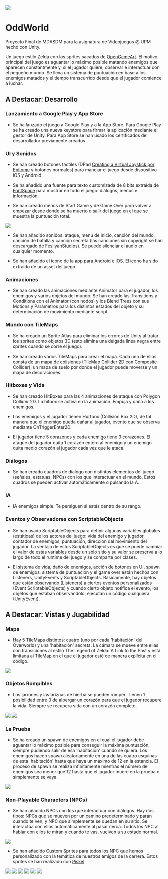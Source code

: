 ![](https://github.com/gabrielglbh/OddWorld-Unity/blob/main/Assets/Resources/Icon/iOS/120.png?raw=true)

# OddWorld

Proyecto Final de MDASDM para la asignatura de Videojuegos @ UPM hecho con Unity.

Un juego estilo Zelda con los sprites sacados de [OpenGameArt](https://opengameart.org/content/zelda-like-tilesets-and-sprites). El motivo principal del juego es aguantar lo máximo posible matando enemigos que aparecen constantmente y, si el jugador quiere, observar e interactuar con el pequeño mundo. Se lleva un sistema de puntuación en base a los enemigos matados y el tiempo transcurrido desde que el jugador comience a luchar.

## A Destacar: Desarrollo

### Lanzamiento a Google Play y App Store

- Se ha lanzado el juego a Google Play y a la App Store. Para Google Play se ha creado una nueva keystore para firmar la aplicación mediante el gestor de Unity. Para App Store se han usado los certificados del desarrollador previamente creados.

### UI y Sonidos

- Se han creado botones táctiles (DPad [Creating a Virtual Joystick por Epitome](https://www.youtube.com/watch?v=2GQe1cvHx9U) y botones normales) para manejar el juego desde dispositivo iOS y Android.

- Se ha añadido una fuente para texto customizada de 8 bits extraída de [FontSpace](https://www.fontspace.com/press-start-2p-font-f11591) para mostrar en todo el juego: diálogos, menús e información.

- Se han creado menús de Start Game y de Game Over para volver a empezar desde donde se ha muerto o salir del juego en el que se muestra la puntuación total.

![](https://github.com/gabrielglbh/OddWorld-Unity/blob/main/Assets/PreviewImages/menu.png?raw=true)

- Se han añadido sonidos: ataque, menú de inicio, canción del mundo, canción de batalla y canción secreta (las canciones sin copyright se han descargado de [FesliyanStudios](https://www.fesliyanstudios.com/es/royalty-free-music/downloads-c/8-bit-music/6)). Se puede silenciar el audio en cualquier momento.

- Se han añadido el icono de la app para Android e iOS. El icono ha sido extraído de un asset del juego.

### Animaciones

- Se han creado las animaciones mediante Animator para el jugador, los enemigos y varios objetos del mundo. Se han creado las Transitions y Conditions con el Animator (con nodos) y los Blend Trees con sus Motions y Parámetros para los distintos estados del objeto y su determinación de movimiento mediante script.

### Mundo con TileMaps

- Se ha creado un Sprite Atlas para eliminar los errores de Unity al tratar los sprites como objetos 3D (esto elimina una delgada línea negra entre sprites cuando se corre el juego).

- Se han creado varios TileMaps para crear el mapa. Cada uno de ellos consta de un mapa de colisiones (TileMap Collider 2D con Composite Collider), un mapa de suelo por donde el jugador puede moverse y un mapa de decoraciones.

### Hitboxes y Vida

- Se han creado HitBoxes para las 4 animaciones de ataque con Polygon Collider 2D. La hitbox se activa en la animación. Empuja y daña a los enemigos.

- Los enemigos y el jugador tienen Hurtbox (Collision Box 2D), de tal manera que el enemigo pueda dañar al jugador, evento que se observa mediante OnTriggerEnter2D.

- El jugador tiene 5 corazones y cada enemigo tiene 3 corazones. El ataque del jugador quita 1 corazón entero al enemigo y un enemigo quita medio corazón al jugador cada vez que le ataca.

### Diálogos

- Se han creado cuadros de dialogo con distintos elementos del juego (señales, estatuas, NPCs) con los que interactuar en el mundo. Estos cuadros se pueden activar automáticamente o pulsando la A.

### IA

- IA enemigos simple: Te persiguen si estás dentro de su rango.

### Eventos y Observadores con ScriptableObjects

- Se han usado ScriptableObjects para definir algunas variables globales (estáticas) de los actores del juego: vida del enemigo y jugador, contador de enemigos, puntuación, dirección del movimiento del jugador. La ventaja de estos ScriptableObjects es que se puede cambiar el valor de estas variables desde un solo sitio y su valor se preserva a lo largo de todo el runtime del juego y se comparte por clases.

- El sistema de vida, daño de enemigos, acción de botones en UI, spawn de enemigos, sistema de puntuación y el game over están hechos con Listeners, UnityEvents y ScriptableObjects. Básicamente, hay objetos que están observando (Listeners) a ciertos eventos personalizados (Event ScriptableObjects) y cuando cierto objeto notifica el evento, los objetos que estaban observándolo, ejecutan un código cualquiera (UnityEvent).

## A Destacar: Vistas y Jugabilidad

### Mapa

- Hay 5 TileMaps distintos: cuatro (uno por cada 'habitación' del Overworld) y una 'habitación' secreta. La cámara se mueve entre ellas con transiciones al estilo The Legend of Zelda: A Link to the Past y está limitada al TileMap en el que el jugador esté de manera explícita en el código.

![](https://github.com/gabrielglbh/OddWorld-Unity/blob/main/Assets/PreviewImages/map.png?raw=true)

### Objetos Rompibles

- Los jarrones y las briznas de hierba se pueden romper. Tienen 1 posibilidad entre 3 de albergar un corazón para que el jugador recupere la vida. Siempre se recupera vida con un corazón completo.

![](https://github.com/gabrielglbh/OddWorld-Unity/blob/main/Assets/PreviewImages/pot.png?raw=true)
![](https://github.com/gabrielglbh/OddWorld-Unity/blob/main/Assets/PreviewImages/potWithHeart.png?raw=true)

### La Prueba

- Se ha creado un spawn de enemigos en el cual el jugador debe aguantar lo máximo posible para conseguir la máxima puntuación, siempre pudiendo salir de esa 'habitación' cuando se quiera. Los enemigos hacen spawn aleatoriamente en una de las cuatro esquinas de esta 'habitación' hasta que haya un máximo de 12 en la estancia. El proceso de spawn se realiza infinitamente mientras el número de enemigos sea menor que 12 hasta que el jugador muere en la prueba o simplemente se vaya.

![](https://github.com/gabrielglbh/OddWorld-Unity/blob/main/Assets/PreviewImages/trial.png?raw=true)

### Non-Playable Characters (NPCs)

- Se han añadido NPCs con los que interactuar con diálogos. Hay dos tipos: NPCs que se mueven por un camino predeterminado y paran cuando te ven; y NPC que simplemente se quedan en su sitio. Se interactúa con ellos automáticamente al pasar cerca. Todos los NPC al hablar con ellos te miran y cuando te vas, vuelven a su estado normal.

![](https://github.com/gabrielglbh/OddWorld-Unity/blob/main/Assets/PreviewImages/dialog.png?raw=true)

- Se han añadido Custom Sprites para todos los NPC que hemos personalizado con la temática de nuestros amigos de la carrera. Estos sprites se han realizado con [Piskel](https://www.piskelapp.com/)

![](https://github.com/gabrielglbh/OddWorld-Unity/blob/main/Assets/PreviewImages/fer.png?raw=true)
![](https://github.com/gabrielglbh/OddWorld-Unity/blob/main/Assets/PreviewImages/gabo.png?raw=true)
![](https://github.com/gabrielglbh/OddWorld-Unity/blob/main/Assets/PreviewImages/guille.png?raw=true)
![](https://github.com/gabrielglbh/OddWorld-Unity/blob/main/Assets/PreviewImages/isma.png?raw=true)
![](https://github.com/gabrielglbh/OddWorld-Unity/blob/main/Assets/PreviewImages/sergio.png?raw=true)
![](https://github.com/gabrielglbh/OddWorld-Unity/blob/main/Assets/PreviewImages/toni.png?raw=true)
